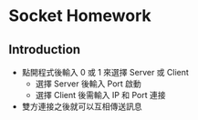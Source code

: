 # Socket Homework

## Introduction
+ 點開程式後輸入 0 或 1 來選擇 Server 或 Client
  + 選擇 Server 後輸入 Port 啟動
  + 選擇 Client 後需輸入 IP 和 Port 連接
+ 雙方連接之後就可以互相傳送訊息